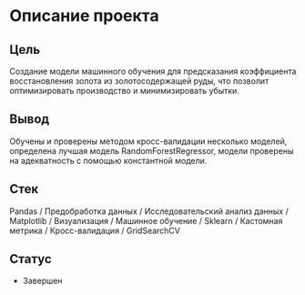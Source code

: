 # Описание проекта


## Цель

Создание модели машинного обучения для предсказания коэффициента восстановления золота из золотосодержащей руды, что позволит оптимизировать производство и минимизировать убытки.

## Вывод

Обучены и проверены методом кросс-валидации несколько моделей, определена лучшая модель RandomForestRegressor, модели проверены на адекватность с помощью константной модели.

## Стек
Pandas / Предобработка данных / Исследовательский анализ данных / Matplotlib / Визуализация / Машинное обучение / Sklearn / Кастомная метрика / Кросс-валидация / GridSearchCV

## Статус
* Завершен
